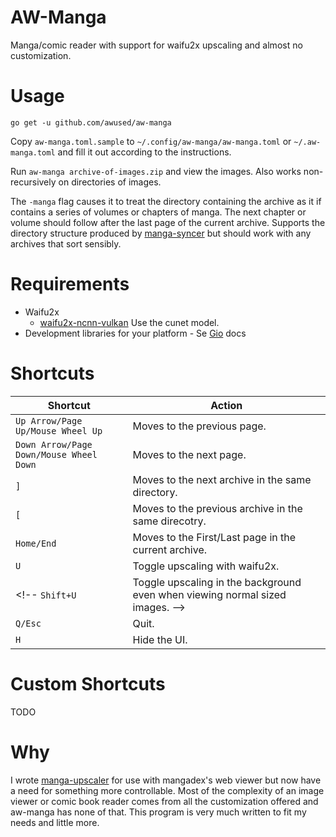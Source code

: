 # AW-Manga

Manga/comic reader with support for waifu2x upscaling and almost no customization.

# Usage

`go get -u github.com/awused/aw-manga`

Copy `aw-manga.toml.sample` to `~/.config/aw-manga/aw-manga.toml` or `~/.aw-manga.toml` and fill it out according to the instructions.

Run `aw-manga archive-of-images.zip` and view the images. Also works non-recursively on directories of images.

The `-manga` flag causes it to treat the directory containing the archive as it if contains a series of volumes or chapters of manga. The next chapter or volume should follow after the last page of the current archive. Supports the directory structure produced by [manga-syncer](https://github.com/awused/manga-syncer) but should work with any archives that sort sensibly.

# Requirements

* Waifu2x
    * [waifu2x-ncnn-vulkan](https://github.com/nihui/waifu2x-ncnn-vulkan) Use the cunet model.
* Development libraries for your platform - Se [Gio](https://gioui.org/) docs

# Shortcuts

Shortcut | Action
---------| ----------
`Up Arrow/Page Up/Mouse Wheel Up` | Moves to the previous page.
`Down Arrow/Page Down/Mouse Wheel Down` | Moves to the next page.
`]` | Moves to the next archive in the same directory.
`[` | Moves to the previous archive in the same direcotry.
`Home/End` | Moves to the First/Last page in the current archive.
`U` | Toggle upscaling with waifu2x.
<!-- `Shift+U` | Toggle upscaling in the background even when viewing normal sized images. -->
`Q/Esc` | Quit.
`H` | Hide the UI.

# Custom Shortcuts

TODO

# Why

I wrote [manga-upscaler](https://github.com/awused/manga-upscaler) for use with mangadex's web viewer but now have a need for something more controllable. Most of the complexity of an image viewer or comic book reader comes from all the customization offered and aw-manga has none of that. This program is very much written to fit my needs and little more.
